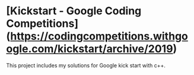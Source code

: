 # [Kickstart - Google Coding Competitions] (https://codingcompetitions.withgoogle.com/kickstart/archive/2019)
This project includes my solutions for Google kick start with c++.
